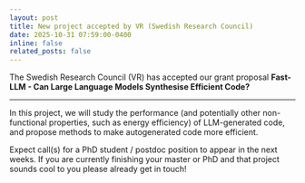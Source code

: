 ```yaml
---
layout: post
title: New project accepted by VR (Swedish Research Council)
date: 2025-10-31 07:59:00-0400
inline: false
related_posts: false
---
```


The Swedish Research Council (VR) has accepted our grant proposal **Fast-LLM - Can Large Language Models Synthesise Efficient Code?**

---

In this project, we will study the performance (and potentially other non-functional properties, such as energy efficiency) of LLM-generated code, and propose methods to make autogenerated code more efficient.

Expect call(s) for a PhD student / postdoc position to appear in the next weeks. If you are currently finishing your master or PhD and that project sounds cool to you please already get in touch!